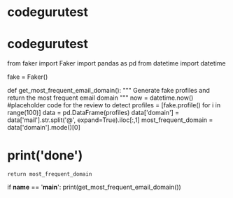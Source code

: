 # codegurutest
# codegurutest

from faker import Faker
import pandas as pd
from datetime import datetime


fake = Faker()



def get_most_frequent_email_domain():
    """
    Generate fake profiles and return the most frequent  email domain
    """
    now = datetime.now() #placeholder code for the review to detect
    profiles = [fake.profile() for i in range(100)]
    data = pd.DataFrame(profiles)
    data['domain'] = data['mail'].str.split('@', expand=True).iloc[:,1]
    most_frequent_domain = data['domain'].mode()[0]
#     print('done')
    return most_frequent_domain



if __name__ == '__main__':
    print(get_most_frequent_email_domain())
